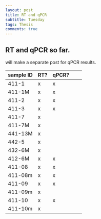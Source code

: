 ```yaml
---
layout: post
title: RT and qPCR
subtitle: Tuesday
tags: Thesis
comments: true
---
```


## RT and qPCR so far.
will make a separate post for qPCR results. 

| sample ID | RT? | qPCR? |   |   |
|-----------|-----|-------|---|---|
| 411-1     | x   | x     |   |   |
| 411-1M    | x   | x     |   |   |
| 411-2     | x   | x     |   |   |
| 411-3     | x   | x     |   |   |
| 411-7     | x   |       |   |   |
| 411-7M    | x   |       |   |   |
| 441-13M   | x   |       |   |   |
| 442-5     | x   |       |   |   |
| 432-6M    | x   |       |   |   |
| 412-6M    | x   | x     |   |   |
| 411-08    | x   | x     |   |   |
| 411-08m   | x   | x     |   |   |
| 411-09    | x   | x     |   |   |
| 411-09m   | x   |       |   |   |
| 411-10    | x   | x     |   |   |
| 411-10m   | x   |       |   |   |
